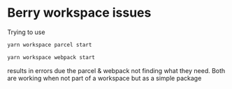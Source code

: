 # Berry workspace issues

Trying to use

```sh
yarn workspace parcel start
```
```sh
yarn workspace webpack start
```

results in errors due the parcel & webpack not finding what they need. Both are
working when not part of a workspace but as a simple package
